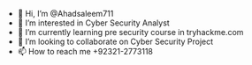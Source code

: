 - 👋 Hi, I’m @Ahadsaleem711
- 👀 I’m interested in Cyber Security Analyst
- 🌱 I’m currently learning pre security course in tryhackme.com
- 💞️ I’m looking to collaborate on Cyber Security Project
- 📫 How to reach me +92321-2773118

<!---
Ahadsaleem711/Ahadsaleem711 is a ✨ special ✨ repository because its `README.md` (this file) appears on your GitHub profile.
You can click the Preview link to take a look at your changes.
--->
